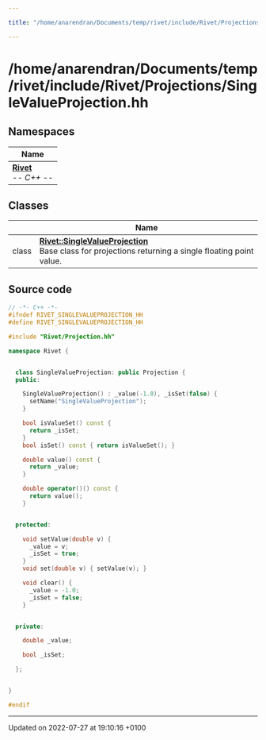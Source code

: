 ```yaml
---

title: "/home/anarendran/Documents/temp/rivet/include/Rivet/Projections/SingleValueProjection.hh"

---
```


# /home/anarendran/Documents/temp/rivet/include/Rivet/Projections/SingleValueProjection.hh



## Namespaces

| Name           |
| -------------- |
| **[Rivet](http://example.org/namespaces/namespacerivet/)** <br>-*- C++ -*-  |

## Classes

|                | Name           |
| -------------- | -------------- |
| class | **[Rivet::SingleValueProjection](http://example.org/classes/classrivet_1_1singlevalueprojection/)** <br>Base class for projections returning a single floating point value.  |




## Source code

```cpp
// -*- C++ -*-
#ifndef RIVET_SINGLEVALUEPROJECTION_HH
#define RIVET_SINGLEVALUEPROJECTION_HH

#include "Rivet/Projection.hh"

namespace Rivet {


  class SingleValueProjection: public Projection {
  public:

    SingleValueProjection() : _value(-1.0), _isSet(false) {
      setName("SingleValueProjection");
    }

    bool isValueSet() const {
      return _isSet;
    }
    bool isSet() const { return isValueSet(); }

    double value() const {
      return _value;
    }

    double operator()() const {
      return value();
    }


  protected:

    void setValue(double v) {
      _value = v;
      _isSet = true;
    }
    void set(double v) { setValue(v); }

    void clear() {
      _value = -1.0;
      _isSet = false;
    }


  private:

    double _value;

    bool _isSet;

  };


}

#endif
```


-------------------------------

Updated on 2022-07-27 at 19:10:16 +0100
